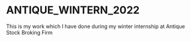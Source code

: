 # ANTIQUE_WINTERN_2022
 This is my work which I have done during my winter internship at Antique Stock Broking Firm
